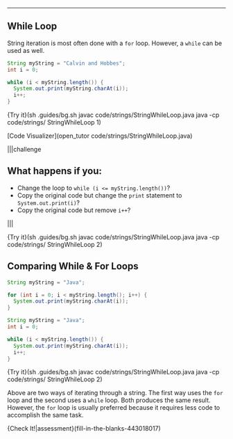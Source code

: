 ----------

## While Loop

String iteration is most often done with a `for` loop. However, a `while` can be used as well.

```java
String myString = "Calvin and Hobbes";
int i = 0;

while (i < myString.length()) {
  System.out.print(myString.charAt(i));
  i++;
}
```

{Try it}(sh .guides/bg.sh javac code/strings/StringWhileLoop.java java -cp code/strings/ StringWhileLoop 1)

[Code Visualizer](open_tutor code/strings/StringWhileLoop.java)

|||challenge
## What happens if you:
* Change the loop to `while (i <= myString.length())`?
* Copy the original code but change the `print` statement to `System.out.print(i)`?
* Copy the original code but remove `i++`?

|||

{Try it}(sh .guides/bg.sh javac code/strings/StringWhileLoop.java java -cp code/strings/ StringWhileLoop 2)

## Comparing While & For Loops

```java
String myString = "Java";

for (int i = 0; i < myString.length(); i++) {
  System.out.print(myString.charAt(i));
}
```

```java
String myString = "Java";
int i = 0;

while (i < myString.length()) {
  System.out.print(myString.charAt(i));
  i++;
}
```

{Try it}(sh .guides/bg.sh javac code/strings/StringWhileLoop.java java -cp code/strings/ StringWhileLoop 2)

Above are two ways of iterating through a string. The first way uses the `for` loop and the second uses a `while` loop. Both produces the same result. However, the `for` loop is usually preferred because it requires less code to accomplish the same task.

{Check It!|assessment}(fill-in-the-blanks-443018017)
